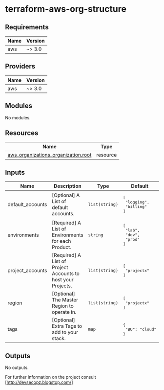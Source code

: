 # terraform-aws-org-structure

## Requirements

| Name | Version |
|------|---------|
| aws | ~> 3.0 |

## Providers

| Name | Version |
|------|---------|
| aws | ~> 3.0 |

## Modules

No modules.

## Resources

| Name | Type |
|------|------|
| [aws_organizations_organization.root](https://registry.terraform.io/providers/hashicorp/aws/latest/docs/resources/organizations_organization) | resource |

## Inputs

| Name | Description | Type | Default | Required |
|------|-------------|------|---------|:--------:|
| default\_accounts | [Optional] A List of default accounts. | `list(string)` | <pre>[<br>  "logging",<br>  "billing"<br>]</pre> | no |
| environments | [Required] A List of Environments for each Product. | `string` | <pre>[<br>  "lab",<br>  "dev",<br>  "prod"<br>]</pre> | no |
| project\_accounts | [Required] A List of Project Accounts to host your Projects. | `list(string)` | <pre>[<br>  "projectx"<br>]</pre> | no |
| region | [Optional] The Master Region to operate in. | `list(string)` | <pre>[<br>  "projectx"<br>]</pre> | no |
| tags | [Optional] Extra Tags to add to your stack. | `map` | <pre>{<br>  "BU": "cloud"<br>}</pre> | no |

## Outputs

No outputs.

For further information on the project consult [http://devsecopz.blogstop.com/]
